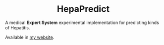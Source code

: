 <h1 align="center">HepaPredict</h1>

A medical **Expert System** experimental implementation for predicting kinds of Hepatitis.

Available in [my website](https://www.stackofsugar.com/hepa-predict/).
